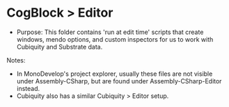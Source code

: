 # CogBlock > Editor  

* Purpose: This folder contains 'run at edit time' scripts that create windows, mendo options, and custom inspectors for us to work with Cubiquity and Substrate data.  

Notes:  
* In MonoDevelop's project explorer, usually these files are not visible under Assembly-CSharp, but are found under Assembly-CSharp-Editor instead.   
* Cubiquity also has a similar Cubiquity > Editor setup.  
